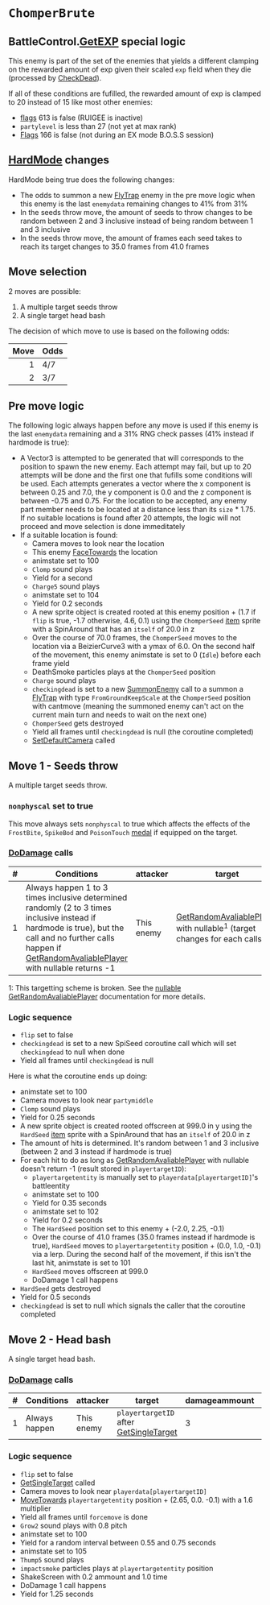 # `ChomperBrute`

## BattleControl.[GetEXP](../../../TextAsset%20Data/Enemies%20data.md#exp-logic) special logic
This enemy is part of the set of the enemies that yields a different clamping on the rewarded amount of exp given their scaled `exp` field when they die (processed by [CheckDead](../../Battle%20flow/Action%20coroutines/CheckDead.md)).

If all of these conditions are fufilled, the rewarded amount of exp is clamped to 20 instead of 15 like most other enemies:

- [flags](../Flags%20arrays/flags.md) 613 is false (RUIGEE is inactive)
- `partylevel` is less than 27 (not yet at max rank)
- [Flags](../Flags%20arrays/flags.md) 166 is false (not during an EX mode B.O.S.S session)

## [HardMode](../../Damage%20pipeline/HardMode.md) changes
HardMode being true does the following changes:

- The odds to summon a new [FlyTrap](FlyTrap.md) enemy in the pre move logic when this enemy is the last `enemydata` remaining changes to 41% from 31%
- In the seeds throw move, the amount of seeds to throw changes to be random between 2 and 3 inclusive instead of being random between 1 and 3 inclusive
- In the seeds throw move, the amount of frames each seed takes to reach its target changes to 35.0 frames from 41.0 frames

## Move selection
2 moves are possible:

1. A multiple target seeds throw
2. A single target head bash

The decision of which move to use is based on the following odds:

|Move|Odds|
|---:|----|
|1|4/7|
|2|3/7|

## Pre move logic
The following logic always happen before any move is used if this enemy is the last `enemydata` remaining and a 31% RNG check passes (41% instead if hardmode is true):

- A Vector3 is attempted to be generated that will corresponds to the position to spawn the new enemy. Each attempt may fail, but up to 20 attempts will be done and the first one that fufills some conditions will be used. Each attempts generates a vector where the x component is between 0.25 and 7.0, the y component is 0.0 and the z component is between -0.75 and 0.75. For the location to be accepted, any enemy part member needs to be located at a distance less than its `size` * 1.75. If no suitable locations is found after 20 attempts, the logic will not proceed and move selection is done immeditately
- If a suitable location is found:
    - Camera moves to look near the location
    - This enemy [FaceTowards](../../../Entities/EntityControl/EntityControl%20Methods.md#facetowards) the location
    - animstate set to 100
    - `Clomp` sound plays
    - Yield for a second
    - `Charge5` sound plays
    - animstate set to 104
    - Yield for 0.2 seconds
    - A new sprite object is created rooted at this enemy position + (1.7 if `flip` is true, -1.7 otherwise, 4.6, 0.1) using the `ChomperSeed` [item](../../../Enums%20and%20IDs/Items.md) sprite with a SpinAround that has an `itself` of 20.0 in z
    - Over the course of 70.0 frames, the `ChomperSeed` moves to the location via a BeizierCurve3 with a ymax of 6.0. On the second half of the movement, this enemy animstate is set to 0 (`Idle`) before each frame yield
    - DeathSmoke particles plays at the `ChomperSeed` position
    - `Charge` sound plays
    - `checkingdead` is set to a new [SummonEnemy](../../Actors%20states/Enemy%20party%20members/SummonEnemy.md) call to a summon a [FlyTrap](FlyTrap.md) with type `FromGroundKeepScale` at the `ChomperSeed` position with cantmove (meaning the summoned enemy can't act on the current main turn and needs to wait on the next one)
    - `ChomperSeed` gets destroyed
    - Yield all frames until `checkingdead` is null (the coroutine completed)
    - [SetDefaultCamera](../../Visual%20rendering/SetDefaultCamera.md) called

## Move 1 - Seeds throw
A multiple target seeds throw.

### `nonphyscal` set to true
This move always sets `nonphyscal` to true which affects the effects of the `FrostBite`, `SpikeBod` and `PoisonTouch` [medal](../Enums%20and%20IDs/Medal.md) if equipped on the target.

### [DoDamage](../../Damage%20pipeline/DoDamage.md) calls

|#|Conditions|attacker|target|damageammount|property|overrides|block|
|-:|---|---|---|---|---|---|---|
|1|Always happen 1 to 3 times inclusive determined randomly (2 to 3 times inclusive instead if hardmode is true), but the call and no further calls happen if [GetRandomAvaliablePlayer](../../Actors%20states/Targetting/GetRandomAvaliablePlayer.md) with nullable returns -1|This enemy|[GetRandomAvaliablePlayer](../../Actors%20states/Targetting/GetRandomAvaliablePlayer.md) with nullable<sup>1</sup> (target changes for each calls)|2|null|null|`commandsuccess`|

1: This targetting scheme is broken. See the [nullable GetRandomAvaliablePlayer](../../Actors%20states/Targetting/GetRandomAvaliablePlayer.md#nullable-is-true) documentation for more details.

### Logic sequence

- `flip` set to false
- `checkingdead` is set to a new SpiSeed coroutine call which will set `checkingdead` to null when done
- Yield all frames until `checkingdead` is null

Here is what the coroutine ends up doing:

- animstate set to 100
- Camera moves to look near `partymiddle`
- `Clomp` sound plays
- Yield for 0.25 seconds
- A new sprite object is created rooted offscreen at 999.0 in y using the `HardSeed` [item](../../../Enums%20and%20IDs/Items.md) sprite with a SpinAround that has an `itself` of 20.0 in z
- The amount of hits is determined. It's random between 1 and 3 inclusive (between 2 and 3 instead if hardmode is true)
- For each hit to do as long as [GetRandomAvaliablePlayer](../../Actors%20states/Targetting/GetRandomAvaliablePlayer.md) with nullable doesn't return -1 (result stored in `playertargetID`):
    - `playertargetentity` is manually set to `playerdata[playertargetID]`'s battleentity
    - animstate set to 100
    - Yield for 0.35 seconds
    - animstate set to 102
    - Yield for 0.2 seconds
    - The `HardSeed` position set to this enemy + (-2.0, 2.25, -0.1)
    - Over the course of 41.0 frames (35.0 frames instead if hardmode is true), `HardSeed` moves to `playertargetentity` position + (0.0, 1.0, -0.1) via a lerp. During the second half of the movement, if this isn't the last hit, animstate is set to 101
    - `HardSeed` moves offscreen at 999.0
    - DoDamage 1 call happens
- `HardSeed` gets destroyed
- Yield for 0.5 seconds
- `checkingdead` is set to null which signals the caller that the coroutine completed

## Move 2 - Head bash
A single target head bash.

### [DoDamage](../../Damage%20pipeline/DoDamage.md) calls

|#|Conditions|attacker|target|damageammount|property|overrides|block|
|-:|---|---|---|---|---|---|---|
|1|Always happen|This enemy|`playertargetID` after [GetSingleTarget](../../Actors%20states/Targetting/GetRandomAvaliablePlayer.md#getsingletarget)|3|[Flip](../../Damage%20pipeline/AttackProperty.md)|null|`commandsuccess`|

### Logic sequence

- `flip` set to false
- [GetSingleTarget](../../Actors%20states/Targetting/GetRandomAvaliablePlayer.md#getsingletarget) called
- Camera moves to look near `playerdata[playertargetID]`
- [MoveTowards](../../../Entities/EntityControl/EntityControl%20Methods.md#movetowards) `playertargetentity` position + (2.65, 0.0. -0.1) with a 1.6 multiplier
- Yield all frames until `forcemove` is done
- `Grow2` sound plays with 0.8 pitch
- animstate set to 100
- Yield for a random interval between 0.55 and 0.75 seconds
- animstate set to 105
- `Thump5` sound plays
- `impactsmoke` particles plays at `playertargetentity` position
- ShakeScreen with 0.2 ammount and 1.0 time
- DoDamage 1 call happens
- Yield for 1.25 seconds
